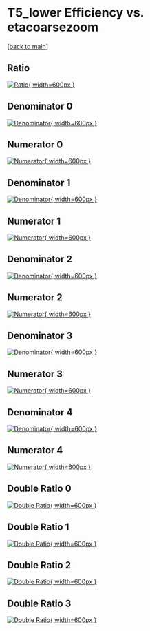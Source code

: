 # T5_lower Efficiency vs. etacoarsezoom

[[back to main](./)]



## Ratio

[![Ratio](../mtv/var/T5_lower_loweta_0_1_eff_etacoarsezoom.png){ width=600px }](../mtv/var/T5_lower_loweta_0_1_eff_etacoarsezoom.pdf)

## Denominator 0

[![Denominator](../mtv/den/T5_lower_loweta_0_1_eff_etacoarsezoom_den0.png){ width=600px }](../mtv/den/T5_lower_loweta_0_1_eff_etacoarsezoom_den0.pdf)

## Numerator 0

[![Numerator](../mtv/num/T5_lower_loweta_0_1_eff_etacoarsezoom_num0.png){ width=600px }](../mtv/num/T5_lower_loweta_0_1_eff_etacoarsezoom_num0.pdf)

## Denominator 1

[![Denominator](../mtv/den/T5_lower_loweta_0_1_eff_etacoarsezoom_den1.png){ width=600px }](../mtv/den/T5_lower_loweta_0_1_eff_etacoarsezoom_den1.pdf)

## Numerator 1

[![Numerator](../mtv/num/T5_lower_loweta_0_1_eff_etacoarsezoom_num1.png){ width=600px }](../mtv/num/T5_lower_loweta_0_1_eff_etacoarsezoom_num1.pdf)

## Denominator 2

[![Denominator](../mtv/den/T5_lower_loweta_0_1_eff_etacoarsezoom_den2.png){ width=600px }](../mtv/den/T5_lower_loweta_0_1_eff_etacoarsezoom_den2.pdf)

## Numerator 2

[![Numerator](../mtv/num/T5_lower_loweta_0_1_eff_etacoarsezoom_num2.png){ width=600px }](../mtv/num/T5_lower_loweta_0_1_eff_etacoarsezoom_num2.pdf)

## Denominator 3

[![Denominator](../mtv/den/T5_lower_loweta_0_1_eff_etacoarsezoom_den3.png){ width=600px }](../mtv/den/T5_lower_loweta_0_1_eff_etacoarsezoom_den3.pdf)

## Numerator 3

[![Numerator](../mtv/num/T5_lower_loweta_0_1_eff_etacoarsezoom_num3.png){ width=600px }](../mtv/num/T5_lower_loweta_0_1_eff_etacoarsezoom_num3.pdf)

## Denominator 4

[![Denominator](../mtv/den/T5_lower_loweta_0_1_eff_etacoarsezoom_den4.png){ width=600px }](../mtv/den/T5_lower_loweta_0_1_eff_etacoarsezoom_den4.pdf)

## Numerator 4

[![Numerator](../mtv/num/T5_lower_loweta_0_1_eff_etacoarsezoom_num4.png){ width=600px }](../mtv/num/T5_lower_loweta_0_1_eff_etacoarsezoom_num4.pdf)

## Double Ratio 0

[![Double Ratio](../mtv/ratio/T5_lower_loweta_0_1_eff_etacoarsezoom_ratio0.png){ width=600px }](../mtv/ratio/T5_lower_loweta_0_1_eff_etacoarsezoom_ratio0.pdf)

## Double Ratio 1

[![Double Ratio](../mtv/ratio/T5_lower_loweta_0_1_eff_etacoarsezoom_ratio1.png){ width=600px }](../mtv/ratio/T5_lower_loweta_0_1_eff_etacoarsezoom_ratio1.pdf)

## Double Ratio 2

[![Double Ratio](../mtv/ratio/T5_lower_loweta_0_1_eff_etacoarsezoom_ratio2.png){ width=600px }](../mtv/ratio/T5_lower_loweta_0_1_eff_etacoarsezoom_ratio2.pdf)

## Double Ratio 3

[![Double Ratio](../mtv/ratio/T5_lower_loweta_0_1_eff_etacoarsezoom_ratio3.png){ width=600px }](../mtv/ratio/T5_lower_loweta_0_1_eff_etacoarsezoom_ratio3.pdf)

